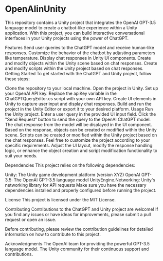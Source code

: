 # OpenAIinUnity
This repository contains a Unity project that integrates the OpenAI GPT-3.5 language model to create a chatbot-like experience within a Unity application. With this project, you can build interactive conversational interfaces in your Unity projects using the power of ChatGPT.

Features
Send user queries to the ChatGPT model and receive human-like responses.
Customize the behavior of the chatbot by adjusting parameters like temperature.
Display chat responses in Unity UI components.
Create and modify objects within the Unity scene based on chat responses.
Create and modify scripts within the Unity project based on chat responses.
Getting Started
To get started with the ChatGPT and Unity project, follow these steps:

Clone the repository to your local machine.
Open the project in Unity.
Set up your OpenAI API key. Replace the apiKey variable in the ChatGPTQueryEditor.cs script with your own API key.
Create UI elements in Unity to capture user input and display chat responses.
Build and run the project in the Unity Editor or export it to your desired platform.
Usage
Run the Unity project.
Enter a user query in the provided UI input field.
Click the "Send Request" button to send the query to the OpenAI ChatGPT model.
The chat response from the model will be displayed in the UI component.
Based on the response, objects can be created or modified within the Unity scene.
Scripts can be created or modified within the Unity project based on the chat responses.
Feel free to customize the project according to your specific requirements. Adjust the UI layout, modify the response handling logic, or enhance the object creation and script modification functionality to suit your needs.

Dependencies
This project relies on the following dependencies:

Unity: The Unity game development platform (version XYZ)
OpenAI GPT-3.5: The OpenAI GPT-3.5 language model
UnityEngine.Networking: Unity's networking library for API requests
Make sure you have the necessary dependencies installed and properly configured before running the project.

License
This project is licensed under the MIT License.

Contributing
Contributions to the ChatGPT and Unity project are welcome! If you find any issues or have ideas for improvements, please submit a pull request or open an issue.

Before contributing, please review the contribution guidelines for detailed information on how to contribute to this project.

Acknowledgments
The OpenAI team for providing the powerful GPT-3.5 language model.
The Unity community for their continuous support and contributions.